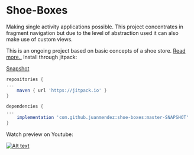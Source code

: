 # Shoe-Boxes
Making single activity applications possible. This project concentrates in fragment navigation but due to the level of abstraction used it can also make use of custom views.

This is an ongoing project based on basic concepts of a shoe store. [Read more..](https://github.com/juanmendez/Fragment-Navigator/wiki)
Install through jitpack:

[Snapshot](https://jitpack.io/#juanmendez/shoe-boxes/master-SNAPSHOT)

```Groovy
repositories {
...
    maven { url 'https://jitpack.io' }
}

dependencies {
...
    implementation 'com.github.juanmendez:shoe-boxes:master-SNAPSHOT'
}
```

Watch preview on Youtube:

[![Alt text](https://img.youtube.com/vi/qGsCQHAvJeY/0.jpg)](https://www.youtube.com/watch?v=qGsCQHAvJeY)
